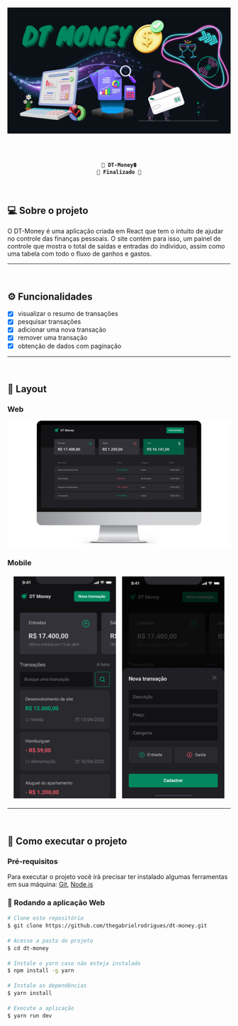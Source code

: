 <h1 align="center">
  <img alt="Banner" src="./assets/banner.png">
</h1>

<br>

<h4 align="center">

    🚧 DT-Money💲
    🚧 Finalizado 🦾
</h4>

<br>

## 💻 Sobre o projeto
O DT-Money é uma aplicação criada em React que tem o intuito de ajudar no controle das finanças pessoais. O site contém para isso, um painel de controle que mostra o total de saídas e entradas do indivíduo, assim como uma tabela com todo o fluxo de ganhos e gastos.

---
<br>

## ⚙️ Funcionalidades
- [x] visualizar o resumo de transações
- [x] pesquisar transações
- [x] adicionar uma nova transação
- [x] remover uma transação
- [x] obtenção de dados com paginação

---
<br>

## 🎨 Layout

### Web
<div align="center">
  <img alt="DT-Money" src="./assets/web-dt-money.png">
</div>

### Mobile
<div align="center">
  <img alt="DT-Money" src="./assets/mobile-dt-money.png" style="height: 500px; margin: 5px;">
  <img alt="DT-Money - Form" src="./assets/mobile-dt-money-form.png" style="height: 500px; margin: 5px;">
</div>

---
<br>

## 🚀 Como executar o projeto

### Pré-requisitos
Para executar o projeto você irá precisar ter instalado algumas ferramentas em sua máquina:
[Git](https://git-scm.com/), [Node.js](https://nodejs.org/)

### 🏁 Rodando a aplicação Web
```bash
# Clone este repositório
$ git clone https://github.com/thegabrielrodrigues/dt-money.git

# Acesse a pasta do projeto
$ cd dt-money

# Instale o yarn caso não esteja instalado
$ npm install -g yarn

# Instale as dependências
$ yarn install

# Execute a aplicação
$ yarn run dev
```
